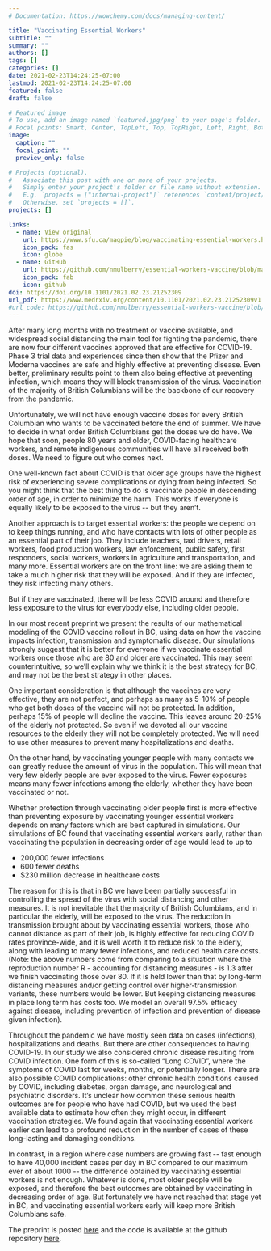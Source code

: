 ```yaml
---
# Documentation: https://wowchemy.com/docs/managing-content/

title: "Vaccinating Essential Workers"
subtitle: ""
summary: ""
authors: []
tags: []
categories: []
date: 2021-02-23T14:24:25-07:00
lastmod: 2021-02-23T14:24:25-07:00
featured: false
draft: false

# Featured image
# To use, add an image named `featured.jpg/png` to your page's folder.
# Focal points: Smart, Center, TopLeft, Top, TopRight, Left, Right, BottomLeft, Bottom, BottomRight.
image:
  caption: ""
  focal_point: ""
  preview_only: false

# Projects (optional).
#   Associate this post with one or more of your projects.
#   Simply enter your project's folder or file name without extension.
#   E.g. `projects = ["internal-project"]` references `content/project/deep-learning/index.md`.
#   Otherwise, set `projects = []`.
projects: []

links:
  - name: View original
    url: https://www.sfu.ca/magpie/blog/vaccinating-essential-workers.html
    icon_pack: fas
    icon: globe
  - name: GitHub
    url: https://github.com/nmulberry/essential-workers-vaccine/blob/main/README.md
    icon_pack: fab
    icon: github
doi: https://doi.org/10.1101/2021.02.23.21252309
url_pdf: https://www.medrxiv.org/content/10.1101/2021.02.23.21252309v1
#url_code: https://github.com/nmulberry/essential-workers-vaccine/blob/main/README.md
---
```

After many long months with no treatment or vaccine available, and widespread
social distancing the main tool for fighting the pandemic, there are now four
different vaccines approved that are effective for COVID-19. Phase 3 trial data
and experiences since then show that the Pfizer and Moderna vaccines are safe
and highly effective at preventing disease. Even better, preliminary results
point to them also being effective at preventing infection, which means they
will block transmission of the virus. Vaccination of the majority of British
Columbians will be the backbone of our recovery from the pandemic.

Unfortunately, we will not have enough vaccine doses for every British
Columbian who wants to be vaccinated before the end of summer. We have to
decide in what order British Columbians get the doses we do have. We hope that
soon, people 80 years and older, COVID-facing healthcare workers, and remote
indigenous communities will have all received both doses. We need to figure out
who comes next. 

One well-known fact about COVID is that older age groups have the highest risk
of experiencing severe complications or dying from being infected. So you might
think that the best thing to do is vaccinate people in descending order of age,
in order to minimize the harm. This works if everyone is equally likely to be
exposed to the virus -- but they aren’t. 

Another approach is to target essential workers: the people we depend on to
keep things running, and who have contacts with lots of other people as an
essential part of their job. They include teachers, taxi drivers, retail
workers, food production workers, law enforcement, public safety, first
responders, social workers, workers in agriculture and transportation, and many
more. Essential workers are on the front line: we are asking them to take a
much higher risk that they will be exposed. And if they are infected, they risk
infecting many others. 

But if they are vaccinated, there will be less COVID around and therefore less
exposure to the virus for everybody else, including older people. 

In our most recent preprint we present the results of our mathematical modeling
of the COVID vaccine rollout in BC, using data on how the vaccine impacts
infection, transmission and symptomatic disease. Our simulations strongly
suggest that it is better for everyone if we vaccinate essential workers once
those who are 80 and older are vaccinated. This may seem counterintuitive, so
we’ll explain why we think it is the best strategy for BC, and may not be the
best strategy in other places.

One important consideration is that although the vaccines are very effective,
they are not perfect, and perhaps as many as 5-10% of people who get both doses
of the vaccine will not be protected. In addition, perhaps 15% of people will
decline the vaccine. This leaves around 20-25% of the elderly not protected. So
even if we devoted all our vaccine resources to the elderly they will not be
completely protected. We will need to use other measures to prevent many
hospitalizations and deaths. 

On the other hand, by vaccinating younger people with many contacts we can
greatly reduce the amount of virus in the population. This will mean that very
few elderly people are ever exposed to the virus. Fewer exposures means many
fewer infections among the elderly, whether they have been vaccinated or not.

Whether protection through vaccinating older people first is more effective
than preventing exposure by vaccinating younger essential workers depends on
many factors which are best captured in simulations. Our simulations of BC
found that vaccinating essential workers early, rather than vaccinating the
population in decreasing order of age would lead to up to

* 200,000 fewer infections
* 600 fewer deaths
* $230 million decrease in healthcare costs

The reason for this is that in BC we have been partially successful in
controlling the spread of the virus with social distancing and other measures.
It is not inevitable that the majority of British Columbians, and in particular
the elderly, will be exposed to the virus. The reduction in transmission
brought about by vaccinating essential workers, those who cannot distance as
part of their job, is highly effective for reducing COVID rates province-wide,
and it is well worth it to reduce risk to the elderly, along with leading to
many fewer infections, and reduced health care costs. (Note: the above numbers
come from comparing to a situation where the reproduction number R - accounting
for distancing measures - is 1.3 after we finish vaccinating those over 80. If
it is held lower than that by long-term distancing measures and/or getting
control over higher-transmission variants, these numbers would be lower. But
keeping distancing measures in place long term has costs too. We model an
overall 97.5% efficacy against disease, including prevention of infection and
prevention of disease given infection). 

Throughout the pandemic we have mostly seen data on cases (infections),
hospitalizations and deaths. But there are other consequences to having
COVID-19. In our study we also considered chronic disease resulting from COVID
infection. One form of this is so-called “Long COVID”, where the symptoms of
COVID last for weeks, months, or potentially longer. There are also possible
COVID complications: other chronic health conditions caused by COVID, including
diabetes, organ damage, and neurological and psychiatric disorders. It’s
unclear how common these serious health outcomes are for people who have had
COVID, but we used the best available data to estimate how often they might
occur, in different vaccination strategies. We found again that vaccinating
essential workers earlier can lead to a profound reduction in the number of
cases of these long-lasting and damaging conditions.

In contrast, in a region where case numbers are growing fast -- fast enough to
have 40,000 incident cases per day in BC compared to our maximum ever of about
1000 -- the difference obtained by vaccinating essential workers is not enough.
Whatever is done, most older people will be exposed, and therefore the best
outcomes are obtained by vaccinating in decreasing order of age. But
fortunately we have not reached that stage yet in BC, and vaccinating essential
workers early will keep more British Columbians safe.

The preprint is posted
[here](https://www.medrxiv.org/content/10.1101/2021.02.23.21252309v1) and the
code is available at the github repository
[here](https://github.com/nmulberry/essential-workers-vaccine/blob/main/README.md).
